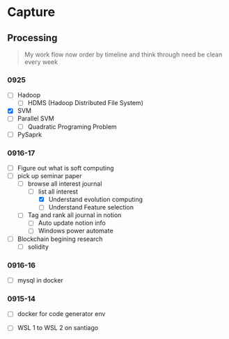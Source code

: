 # Capture

## Processing

> My work flow now
> order by timeline and think through 
> need be clean every week

### 0925

- [ ] Hadoop
	- [ ] HDMS (Hadoop Distributed File System)
- [x] SVM
- [ ] Parallel SVM
	- [ ] Quadratic Programing Problem
- [ ] PySaprk

### 0916-17

- [ ] Figure out what is soft computing
- [ ] pick up seminar paper
	- [ ] browse all interest journal
		- [ ] list all interest
			- [x] Understand evolution computing
			- [ ] Understand Feature selection
	- [ ] Tag and rank all journal in notion 
		- [ ] Auto update notion info
		- [ ] Windows power automate
- [ ] Blockchain begining research
	- [ ] solidity

### 0916-16

- [ ] mysql in docker

### 0915-14

- [ ] docker for code generator env
- [ ] WSL 1 to WSL 2 on santiago

